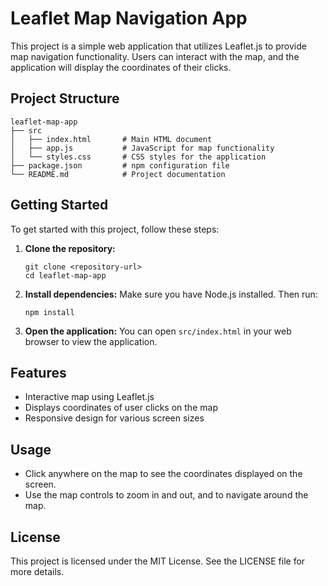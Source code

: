 # Leaflet Map Navigation App

This project is a simple web application that utilizes Leaflet.js to provide map navigation functionality. Users can interact with the map, and the application will display the coordinates of their clicks.

## Project Structure

```
leaflet-map-app
├── src
│   ├── index.html       # Main HTML document
│   ├── app.js           # JavaScript for map functionality
│   └── styles.css       # CSS styles for the application
├── package.json         # npm configuration file
└── README.md            # Project documentation
```

## Getting Started

To get started with this project, follow these steps:

1. **Clone the repository:**
   ```
   git clone <repository-url>
   cd leaflet-map-app
   ```

2. **Install dependencies:**
   Make sure you have Node.js installed. Then run:
   ```
   npm install
   ```

3. **Open the application:**
   You can open `src/index.html` in your web browser to view the application.

## Features

- Interactive map using Leaflet.js
- Displays coordinates of user clicks on the map
- Responsive design for various screen sizes

## Usage

- Click anywhere on the map to see the coordinates displayed on the screen.
- Use the map controls to zoom in and out, and to navigate around the map.

## License

This project is licensed under the MIT License. See the LICENSE file for more details.